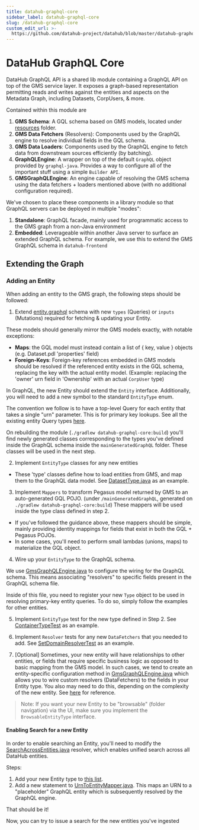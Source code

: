 ```yaml
---
title: datahub-graphql-core
sidebar_label: datahub-graphql-core
slug: /datahub-graphql-core
custom_edit_url: >-
  https://github.com/datahub-project/datahub/blob/master/datahub-graphql-core/README.md
---
```


# DataHub GraphQL Core

DataHub GraphQL API is a shared lib module containing a GraphQL API on top of the GMS service layer. It exposes a graph-based representation
permitting reads and writes against the entities and aspects on the Metadata Graph, including Datasets, CorpUsers, & more.

Contained within this module are

1. **GMS Schema**: A GQL schema based on GMS models, located under [resources](https://github.com/datahub-project/datahub/tree/master/datahub-graphql-core/src/main/resources) folder.
2. **GMS Data Fetchers** (Resolvers): Components used by the GraphQL engine to resolve individual fields in the GQL schema.
3. **GMS Data Loaders**: Components used by the GraphQL engine to fetch data from downstream sources efficiently (by batching).
4. **GraphQLEngine**: A wrapper on top of the default `GraphQL` object provided by `graphql-java`. Provides a way to configure all of the important stuff using a simple `Builder API`.
5. **GMSGraphQLEngine**: An engine capable of resolving the GMS schema using the data fetchers + loaders mentioned above (with no additional configuration required).

We've chosen to place these components in a library module so that GraphQL servers can be deployed in multiple "modes":

1. **Standalone**: GraphQL facade, mainly used for programmatic access to the GMS graph from a non-Java environment
2. **Embedded**: Leverageable within another Java server to surface an extended GraphQL schema. For example, we use this to extend the GMS GraphQL schema in `datahub-frontend`

## Extending the Graph

### Adding an Entity

When adding an entity to the GMS graph, the following steps should be followed:

1. Extend [entity.graphql](https://github.com/datahub-project/datahub/blob/master/datahub-graphql-core/src/main/resources/entity.graphql) schema with new `types` (Queries) or `inputs` (Mutations) required for fetching & updating your Entity.

These models should generally mirror the GMS models exactly, with notable exceptions:

- **Maps**: the GQL model must instead contain a list of { key, value } objects (e.g. Dataset.pdl 'properties' field)
- **Foreign-Keys**: Foreign-key references embedded in GMS models should be resolved if the referenced entity exists in the GQL schema,
  replacing the key with the actual entity model. (Example: replacing the 'owner' urn field in 'Ownership' with an actual `CorpUser` type)

In GraphQL, the new Entity should extend the `Entity` interface. Additionally, you will need to add a new symbol to the standard
`EntityType` enum.

The convention we follow is to have a top-level Query for each entity that takes a single "urn" parameter. This is for primary key lookups.
See all the existing entity Query types [here](https://github.com/datahub-project/datahub/blob/master/datahub-graphql-core/src/main/resources/entity.graphql#L19).

On rebuilding the module (`./gradlew datahub-graphql-core:build`) you'll find newly generated classes corresponding to
the types you've defined inside the GraphQL schema inside the `mainGeneratedGraphQL` folder. These classes will be used in the next step.

2. Implement `EntityType` classes for any new entities

- These 'type' classes define how to load entities from GMS, and map them to the GraphQL data model. See [DatasetType.java](https://github.com/datahub-project/datahub/blob/master/datahub-graphql-core/src/main/java/com/linkedin/datahub/graphql/types/dataset/DatasetType.java) as an example.

3. Implement `Mappers` to transform Pegasus model returned by GMS to an auto-generated GQL POJO. (under `/mainGeneratedGraphQL`, generated on `./gradlew datahub-graphql-core:build`) These mappers
   will be used inside the type class defined in step 2.

- If you've followed the guidance above, these mappers should be simple, mainly
  providing identity mappings for fields that exist in both the GQL + Pegasus POJOs.
- In some cases, you'll need to perform small lambdas (unions, maps) to materialize the GQL object.

4. Wire up your `EntityType` to the GraphQL schema.

We use [GmsGraphQLEngine.java](https://github.com/datahub-project/datahub/blob/master/datahub-graphql-core/src/main/java/com/linkedin/datahub/graphql/GmsGraphQLEngine.java) to
configure the wiring for the GraphQL schema. This means associating "resolvers" to specific fields present in the GraphQL schema file.

Inside of this file, you need to register your new `Type` object to be used in resolving primary-key entity queries.
To do so, simply follow the examples for other entities.

5. Implement `EntityType` test for the new type defined in Step 2. See [ContainerTypeTest](https://github.com/datahub-project/datahub/blob/master/datahub-graphql-core/src/test/java/com/linkedin/datahub/graphql/types/container/ContainerTypeTest.java) as an example.

6. Implement `Resolver` tests for any new `DataFetchers` that you needed to add. See [SetDomainResolverTest](https://github.com/datahub-project/datahub/blob/master/datahub-graphql-core/src/test/java/com/linkedin/datahub/graphql/resolvers/domain/SetDomainResolverTest.java) as an example.

7. [Optional] Sometimes, your new entity will have relationships to other entities, or fields that require specific business logic
   as opposed to basic mapping from the GMS model. In such cases, we tend to create an entity-specific configuration method in [GmsGraphQLEngine.java](https://github.com/datahub-project/datahub/blob/master/datahub-graphql-core/src/main/java/com/linkedin/datahub/graphql/GmsGraphQLEngine.java)
   which allows you to wire custom resolvers (DataFetchers) to the fields in your Entity type. You also may need to do this, depending
   on the complexity of the new entity. See [here](https://github.com/datahub-project/datahub/blob/master/datahub-graphql-core/src/main/java/com/linkedin/datahub/graphql/GmsGraphQLEngine.java#L438) for reference.

> Note: If you want your new Entity to be "browsable" (folder navigation) via the UI, make sure you implement the `BrowsableEntityType` interface.

#### Enabling Search for a new Entity

In order to enable searching an Entity, you'll need to modify the [SearchAcrossEntities.java](https://github.com/datahub-project/datahub/blob/master/datahub-graphql-core/src/main/java/com/linkedin/datahub/graphql/resolvers/search/SearchAcrossEntitiesResolver.java) resolver, which enables unified search
across all DataHub entities.

Steps:

1. Add your new Entity type to [this list](https://github.com/datahub-project/datahub/blob/master/datahub-graphql-core/src/main/java/com/linkedin/datahub/graphql/resolvers/search/SearchAcrossEntitiesResolver.java#L32).
2. Add a new statement to [UrnToEntityMapper.java](https://github.com/datahub-project/datahub/blob/master/datahub-graphql-core/src/main/java/com/linkedin/datahub/graphql/types/common/mappers/UrnToEntityMapper.java#L35). This maps
   an URN to a "placeholder" GraphQL entity which is subsequently resolved by the GraphQL engine.

That should be it!

Now, you can try to issue a search for the new entities you've ingested

